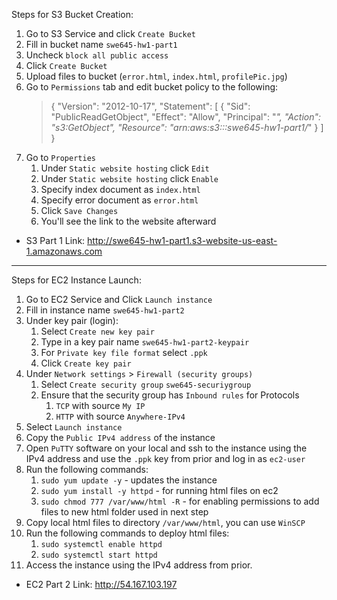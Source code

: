 Steps for S3 Bucket Creation:
1. Go to S3 Service and click `Create Bucket`
2. Fill in bucket name `swe645-hw1-part1`
3. Uncheck `block all public access`
4. Click `Create Bucket`
5. Upload files to bucket (`error.html`, `index.html`, `profilePic.jpg`)
6. Go to `Permissions` tab and edit bucket policy to the following:
   >{ "Version": "2012-10-17", "Statement": [ { "Sid": "PublicReadGetObject", "Effect": "Allow", "Principal": "*", "Action": "s3:GetObject", "Resource": "arn:aws:s3:::swe645-hw1-part1/*" } ] }
7. Go to `Properties`
   1. Under `Static website hosting` click `Edit`
   2. Under `Static website hosting` click `Enable` 
   3. Specify index document as `index.html`
   4. Specify error document as `error.html`
   5. Click `Save Changes`
   6. You'll see the link to the website afterward

- S3 Part 1 Link: http://swe645-hw1-part1.s3-website-us-east-1.amazonaws.com
--------------
Steps for EC2 Instance Launch:
1. Go to EC2 Service and Click `Launch instance`
2. Fill in instance name `swe645-hw1-part2`
3. Under key pair (login):
   1. Select `Create new key pair`
   2. Type in a key pair name `swe645-hw1-part2-keypair`
   3. For `Private key file format` select `.ppk`
   4. Click `Create key pair`
4. Under `Network settings` > `Firewall (security groups)` 
   1. Select `Create security group` `swe645-securiygroup`
   2. Ensure that the security group has `Inbound rules` for Protocols
      1. `TCP` with source `My IP`
      2. `HTTP` with source `Anywhere-IPv4`
5. Select `Launch instance`
6. Copy the `Public IPv4 address` of the instance
7. Open `PuTTY` software on your local and ssh to the instance using the IPv4 address and use the `.ppk` key from prior and log in as `ec2-user`
8. Run the following commands:
   1. `sudo yum update -y` - updates the instance
   2. `sudo yum install -y httpd` - for running html files on ec2
   3. `sudo chmod 777 /var/www/html -R` - for enabling permissions to add files to new html folder used in next step
9. Copy local html files to directory `/var/www/html`, you can use `WinSCP`
10. Run the following commands to deploy html files:
    1. `sudo systemctl enable httpd`
    2. `sudo systemctl start httpd`
11. Access the instance using the IPv4 address from prior.

- EC2 Part 2 Link: http://54.167.103.197